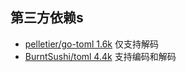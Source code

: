 ## 第三方依赖s
- [pelletier/go-toml 1.6k](https://github.com/pelletier/go-toml) 仅支持解码
- [BurntSushi/toml 4.4k](https://github.com/BurntSushi/toml) 支持编码和解码


